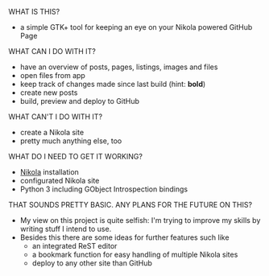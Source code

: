 WHAT IS THIS?

 * a simple GTK+ tool for keeping an eye on your Nikola powered GitHub Page
 
WHAT CAN I DO WITH IT?

 * have an overview of posts, pages, listings, images and files
 * open files from app
 * keep track of changes made since last build (hint: **bold**)
 * create new posts
 * build, preview and deploy to GitHub

WHAT CAN'T I DO WITH IT?

 * create a Nikola site
 * pretty much anything else, too

WHAT DO I NEED TO GET IT WORKING?

 * [Nikola](https://getnikola.com/) installation
 * configurated Nikola site
 * Python 3 including GObject Introspection bindings

THAT SOUNDS PRETTY BASIC. ANY PLANS FOR THE FUTURE ON THIS?

 * My view on this project is quite selfish: I'm trying to improve my skills by writing stuff I intend to use.
 * Besides this there are some ideas for further features such like
    * an integrated ReST editor
    * a bookmark function for easy handling of multiple Nikola sites
    * deploy to any other site than GitHub


